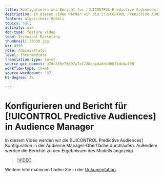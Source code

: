 ```yaml
---
title: Konfigurieren und Bericht für [!UICONTROL Predictive Audiences] in Audience Manager
description: In diesem Video werden wir die [!UICONTROL Predictive Audiences] Konfiguration in der Audience Manager-Oberfläche durchlaufen. Außerdem werden die Berichte zu den Ergebnissen des Modells angezeigt.
feature: Algorithmic Models
topics: null
activity: use
doc-type: feature video
team: Technical Marketing
thumbnail: 33630.jpg
kt: 4390
role: Administrator
level: Intermediate
translation-type: tm+mt
source-git-commit: a7dc335e75697a7b1720eccdadbb9605fdeda798
workflow-type: tm+mt
source-wordcount: '87'
ht-degree: 3%

---
```



# Konfigurieren und Bericht für [!UICONTROL Predictive Audiences] in Audience Manager

In diesem Video werden wir die [!UICONTROL Predictive Audiences] Konfiguration in der Audience Manager-Oberfläche durchlaufen. Außerdem werden die Berichte zu den Ergebnissen des Modells angezeigt.

>[!VIDEO](https://video.tv.adobe.com/v/33630/?quality=12)

Weitere Informationen finden Sie in der [Dokumentation](https://docs.adobe.com/content/help/en/audience-manager/user-guide/features/algorithmic-models/predictive-audiences/predictive-audiences.html).
